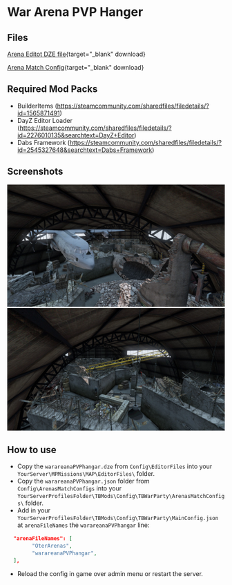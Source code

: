 # War Arena PVP Hanger

## Files

[Arena Editot DZE file](https://raw.githubusercontent.com/ihr-it-projekt/DayZModsInfo/main/TBWarParty/Arenas/wararenaPVPhangar/Config/EditorFiles/warareanaPVPhangar.dze){target="_blank" download}

[Arena Match Config](https://raw.githubusercontent.com/ihr-it-projekt/DayZModsInfo/main/TBWarParty/Arenas/wararenaPVPhangar/Config/ArenaMatchConfigs/warareanaPVPhangar.json){target="_blank" download}

## Required Mod Packs

- BuilderItems (https://steamcommunity.com/sharedfiles/filedetails/?id=1565871491)
- DayZ Editor Loader (https://steamcommunity.com/sharedfiles/filedetails/?id=2276010135&searchtext=DayZ+Editor)
- Dabs Framework (https://steamcommunity.com/sharedfiles/filedetails/?id=2545327648&searchtext=Dabs+Framework)

## Screenshots

![PVP close](./images/warareanaPVPhangar_1.jpg)
![PVP close](./images/warareanaPVPhangar_2.jpg)

## How to use
- Copy the `warareanaPVPhangar.dze` from `Config\EditorFiles` into your `YourServer\MPMissions\MAP\EditorFiles\` folder.
- Copy the `warareanaPVPhangar.json` folder from `Config\ArenasMatchConfigs` into your `YourServerProfilesFolder\TBMods\Config\TBWarParty\ArenasMatchConfigs\` folder.
- Add in your `YourServerProfilesFolder\TBMods\Config\TBWarParty\MainConfig.json` at `arenaFileNames` the `warareanaPVPhangar` line:
```json
  "arenaFileNames": [
        "OterArenas",
        "warareanaPVPhangar",
  ],
```
- Reload the config in game over admin menu or restart the server.